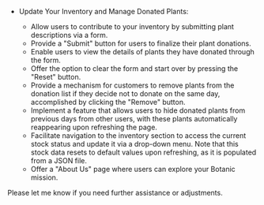 - Update Your Inventory and Manage Donated Plants:

  - Allow users to contribute to your inventory by submitting plant descriptions via a form.
  - Provide a "Submit" button for users to finalize their plant donations.
  - Enable users to view the details of plants they have donated through the form.
  - Offer the option to clear the form and start over by pressing the "Reset" button.
  - Provide a mechanism for customers to remove plants from the donation list if they decide not to donate on the same day, accomplished by clicking the "Remove" button.
  - Implement a feature that allows users to hide donated plants from previous days from other users, with these plants automatically reappearing upon refreshing the page.
  - Facilitate navigation to the inventory section to access the current stock status and update it via a drop-down menu. Note that this stock data resets to default values upon refreshing, as it is populated from a JSON file.
  - Offer a "About Us" page where users can explore your Botanic mission.

Please let me know if you need further assistance or adjustments.
